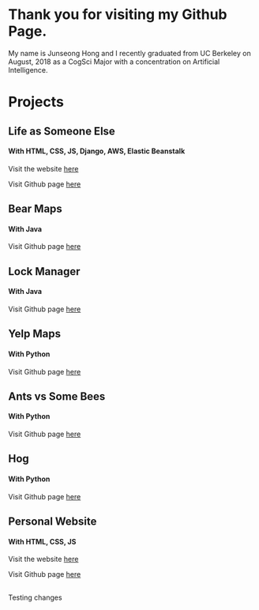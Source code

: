 # Thank you for visiting my Github Page.

My name is Junseong Hong and I recently graduated from UC Berkeley on August, 2018 as a CogSci Major with a concentration on Artificial Intelligence.

# Projects

## Life as Someone Else

#### With HTML, CSS, JS, Django, AWS, Elastic Beanstalk

Visit the website [here](http://django-env.cmi95gspuf.us-west-1.elasticbeanstalk.com/las/)

Visit Github page [here](https://github.com/jakehong0521/las)

##

## Bear Maps

#### With Java

Visit Github page [here](https://github.com/jakehong0521/bearmaps)

##

## Lock Manager

#### With Java

Visit Github page [here](https://github.com/jakehong0521/lock_manager)

##

## Yelp Maps

#### With Python

Visit Github page [here](https://github.com/jakehong0521/yelp_maps)

##

## Ants vs Some Bees

#### With Python

Visit Github page [here](https://github.com/jakehong0521/ants)

##

## Hog

#### With Python

Visit Github page [here](https://github.com/jakehong0521/hog)

##

## Personal Website

#### With HTML, CSS, JS

Visit the website [here](https://jakehong0521.github.io)

Visit Github page [here](https://github.com/jakehong0521/jakehong0521.github.io)

##

Testing changes
